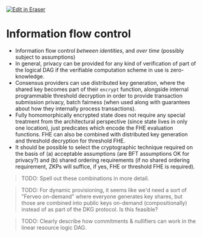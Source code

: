 <p><a target="_blank" href="https://app.eraser.io/workspace/sfFtGJEXcyACA99bhQVx" id="edit-in-eraser-github-link"><img alt="Edit in Eraser" src="https://firebasestorage.googleapis.com/v0/b/second-petal-295822.appspot.com/o/images%2Fgithub%2FOpen%20in%20Eraser.svg?alt=media&amp;token=968381c8-a7e7-472a-8ed6-4a6626da5501"></a></p>

# Information flow control
- Information flow control _between identities_, and _over time_ (possibly subject to assumptions)
- In general, privacy can be provided for any kind of verification of part of the logical DAG if the verifiable computation scheme in use is zero-knowledge.
- Consensus providers can use distributed key generation, where the shared key becomes part of their `encrypt`  function, alongside internal programmable threshold decryption in order to provide transaction submission privacy, batch fairness (when used along with guarantees about how they internally process transactions). 
- Fully homomorphically encrypted state does not require any special treatment from the architectural perspective (since state lives in only one location), just predicates which encode the FHE evaluation functions. FHE can also be combined with distributed key generation and threshold decryption for threshold FHE.
- It should be possible to select the cryptographic technique required on the basis of (a) acceptable assumptions (are BFT assumptions OK for privacy?) and (b) shared ordering requirements (if no shared ordering requirement, ZKPs will suffice, if yes, FHE or threshold FHE is required).
>  TODO: Spell out these combinations in more detail. 

>  TODO: For dynamic provisioning, it seems like we'd need a sort of "Ferveo on-demand" where everyone generates key shares, but those are combined into public keys on-demand (compositionally) instead of as part of the DKG protocol. Is this feasible? 

>  TODO: Clearly describe how commitments & nullifiers can work in the linear resource logic DAG. 




<!--- Eraser file: https://app.eraser.io/workspace/sfFtGJEXcyACA99bhQVx --->